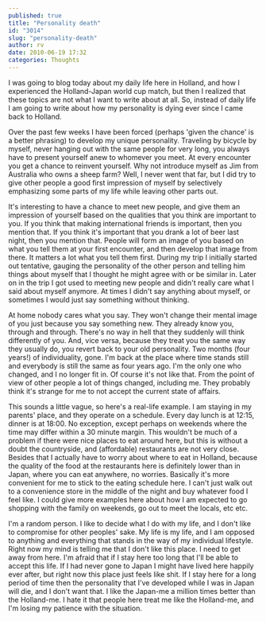 ```yaml
---
published: true
title: "Personality death"
id: "3014"
slug: "personality-death"
author: rv
date: 2010-06-19 17:32
categories: Thoughts
---
```

I was going to blog today about my daily life here in Holland, and how I experienced the Holland-Japan world cup match, but then I realized that these topics are not what I want to write about at all. So, instead of daily life I am going to write about how my personality is dying ever since I came back to Holland.

Over the past few weeks I have been forced (perhaps 'given the chance' is a better phrasing) to develop my unique personality. Traveling by bicycle by myself, never hanging out with the same people for very long, you always have to present yourself anew to whomever you meet. At every encounter you get a chance to reinvent yourself. Why not introduce myself as Jim from Australia who owns a sheep farm? Well, I never went that far, but I did try to give other people a good first impression of myself by selectively emphasizing some parts of my life while leaving other parts out.

It's interesting to have a chance to meet new people, and give them an impression of yourself based on the qualities that you think are important to you. If you think that making international friends is important, then you mention that. If you think it's important that you drank a lot of beer last night, then you mention that. People will form an image of you based on what you tell them at your first encounter, and then develop that image from there. It matters a lot what you tell them first. During my trip I initially started out tentative, gauging the personality of the other person and telling him things about myself that I thought he might agree with or be similar in. Later on in the trip I got used to meeting new people and didn't really care what I said about myself anymore. At times I didn't say anything about myself, or sometimes I would just say something without thinking.

At home nobody cares what you say. They won't change their mental image of you just because you say something new. They already know you, through and through. There's no way in hell that they suddenly will think differently of you. And, vice versa, because they treat you the same way they usually do, you revert back to your old personality. Two months (four years!) of individuality, gone. I'm back at the place where time stands still and everybody is still the same as four years ago. I'm the only one who changed, and I no longer fit in. Of course it's not like that. From the point of view of other people a lot of things changed, including me. They probably think it's strange for me to not accept the current state of affairs.

This sounds a little vague, so here's a real-life example. I am staying in my parents' place, and they operate on a schedule. Every day lunch is at 12:15, dinner is at 18:00. No exception, except perhaps on weekends where the time may differ within a 30 minute margin. This wouldn't be much of a problem if there were nice places to eat around here, but this is without a doubt the countryside, and (affordable) restaurants are not very close. Besides that I actually have to worry about where to eat in Holland, because the quality of the food at the restaurants here is definitely lower than in Japan, where you can eat anywhere, no worries. Basically it's more convenient for me to stick to the eating schedule here. I can't just walk out to a convenience store in the middle of the night and buy whatever food I feel like. I could give more examples here about how I am expected to go shopping with the family on weekends, go out to meet the locals, etc etc.

I'm a random person. I like to decide what I do with my life, and I don't like to compromise for other peoples' sake. My life is my life, and I am opposed to anything and everything that stands in the way of my individual lifestyle. Right now my mind is telling me that I don't like this place. I need to get away from here. I'm afraid that if I stay here too long that I'll be able to accept this life. If I had never gone to Japan I might have lived here happily ever after, but right now this place just feels like shit. If I stay here for a long period of time then the personality that I've developed while I was in Japan will die, and I don't want that. I like the Japan-me a million times better than the Holland-me. I hate it that people here treat me like the Holland-me, and I'm losing my patience with the situation.